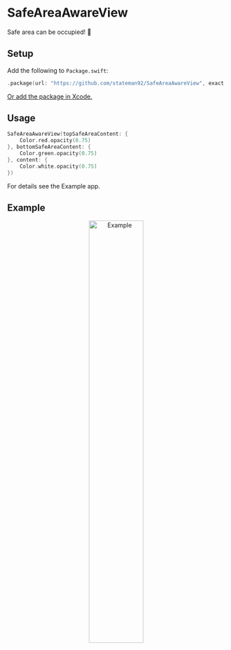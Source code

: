 # SafeAreaAwareView
Safe area can be occupied! 💝

## Setup

Add the following to `Package.swift`:

```swift
.package(url: "https://github.com/stateman92/SafeAreaAwareView", exact: .init(0, 0, 1))
```

[Or add the package in Xcode.](https://developer.apple.com/documentation/xcode/adding_package_dependencies_to_your_app)

## Usage

```swift
SafeAreaAwareView(topSafeAreaContent: {
    Color.red.opacity(0.75)
}, bottomSafeAreaContent: {
    Color.green.opacity(0.75)
}, content: {
    Color.white.opacity(0.75)
})
```

For details see the Example app.

## Example

<p style="text-align:center;"><img src="https://github.com/stateman92/SafeAreaAwareView/blob/main/Resources/screenshot.png?raw=true" width="50%" alt="Example"></p>
